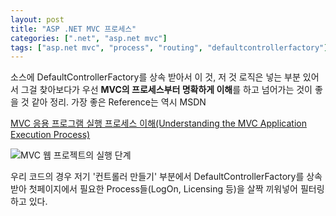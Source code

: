 ```yaml
---
layout: post
title: "ASP .NET MVC 프로세스"
categories: [".net", "asp.net mvc"]
tags: ["asp.net mvc", "process", "routing", "defaultcontrollerfactory"]
---
```


소스에 DefaultControllerFactory를 상속 받아서 이 것, 저 것 로직은 넣는 부분 있어서 그걸 찾아보다가 우선 **MVC의 프로세스부터 명확하게 이해**를 하고 넘어가는 것이 좋을 것 같아 정리.
가장 좋은 Reference는 역시 MSDN

[MVC 응용 프로그램 실행 프로세스 이해(Understanding the MVC Application Execution Process)][MVCProcess]

![MVC 웹 프로젝트의 실행 단계][MVCProcessImage]

우리 코드의 경우 저기 '컨트롤러 만들기' 부분에서 DefaultControllerFactory를 상속받아 첫페이지에서 필요한 Process들(LogOn, Licensing 등)을 살짝 끼워넣어 필터링 하고 있다.

[MVCProcess]: http://msdn.microsoft.com/ko-kr/library/dd381612(v=vs.100).aspx
[MVCProcessImage]: /assets/attachments/2012-06-28-asp-dot-net-mvc-process/mvc_process.png